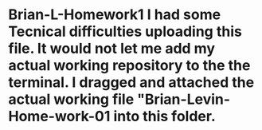 # Brian-L-Homework1 I had some Tecnical difficulties uploading this file.  It would not let me add my actual working repository to the the terminal. I  dragged and attached the actual working file "Brian-Levin-Home-work-01 into this folder.
